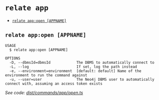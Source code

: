 `relate app`
============



* [`relate app:open [APPNAME]`](#relate-appopen-appname)

## `relate app:open [APPNAME]`

```
USAGE
  $ relate app:open [APPNAME]

OPTIONS
  -D, --dbmsId=dbmsId            The DBMS to automatically connect to
  -L, --log                      If set, log the path instead
  -e, --environment=environment  [default: default] Name of the environment to run the command against
  -u, --user=user                The Neo4j DBMS user to automatically connect with, assuming an access token exists
```

_See code: [dist/commands/app/open.ts](https://github.com/neo-technology/daedalus/blob/v1.0.0/dist/commands/app/open.ts)_
